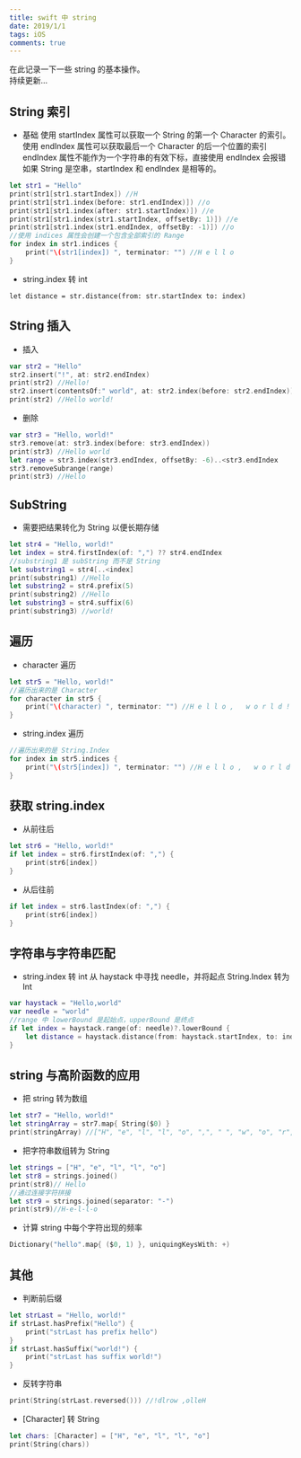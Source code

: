 ```yaml
---
title: swift 中 string
date: 2019/1/1
tags: iOS
comments: true
---
```


在此记录一下一些 string 的基本操作。  
持续更新...
<!--more-->

## String 索引

* 基础
使用 startIndex 属性可以获取一个 String 的第一个 Character 的索引。
使用 endIndex 属性可以获取最后一个 Character 的后一个位置的索引
endIndex 属性不能作为一个字符串的有效下标，直接使用 endIndex 会报错
如果 String 是空串，startIndex 和 endIndex 是相等的。

```swift
let str1 = "Hello"
print(str1[str1.startIndex]) //H
print(str1[str1.index(before: str1.endIndex)]) //o
print(str1[str1.index(after: str1.startIndex)]) //e
print(str1[str1.index(str1.startIndex, offsetBy: 1)]) //e
print(str1[str1.index(str1.endIndex, offsetBy: -1)]) //o
//使用 indices 属性会创建一个包含全部索引的 Range
for index in str1.indices {
    print("\(str1[index]) ", terminator: "") //H e l l o
}
```

* string.index 转 int

```
let distance = str.distance(from: str.startIndex to: index)
```

## String 插入

* 插入

```swift
var str2 = "Hello"
str2.insert("!", at: str2.endIndex)
print(str2) //Hello!
str2.insert(contentsOf:" world", at: str2.index(before: str2.endIndex))
print(str2) //Hello world!
```

* 删除

```swift
var str3 = "Hello, world!"
str3.remove(at: str3.index(before: str3.endIndex))
print(str3) //Hello world
let range = str3.index(str3.endIndex, offsetBy: -6)..<str3.endIndex
str3.removeSubrange(range)
print(str3) //Hello
```

## SubString

* 需要把结果转化为 String 以便长期存储

```swift
let str4 = "Hello, world!"
let index = str4.firstIndex(of: ",") ?? str4.endIndex
//substring1 是 subString 而不是 String
let substring1 = str4[..<index]
print(substring1) //Hello
let substring2 = str4.prefix(5)
print(substring2) //Hello
let substring3 = str4.suffix(6)
print(substring3) //world!
```

## 遍历

* character 遍历

```swift
let str5 = "Hello, world!"
//遍历出来的是 Character
for character in str5 {
    print("\(character) ", terminator: "") //H e l l o ,   w o r l d !
}
```

* string.index 遍历

```swift
//遍历出来的是 String.Index
for index in str5.indices {
    print("\(str5[index]) ", terminator: "") //H e l l o ,   w o r l d !
}
```

## 获取 string.index

* 从前往后

```swift
let str6 = "Hello, world!"
if let index = str6.firstIndex(of: ",") {
    print(str6[index])
}
```

* 从后往前

```swift
if let index = str6.lastIndex(of: ",") {
    print(str6[index])
}
```

## 字符串与字符串匹配

* string.index 转 int
从 haystack 中寻找 needle，并将起点 String.Index 转为 Int

```swift
var haystack = "Hello,world"
var needle = "world"
//range 中 lowerBound 是起始点，upperBound 是终点
if let index = haystack.range(of: needle)?.lowerBound {
    let distance = haystack.distance(from: haystack.startIndex, to: index)
}
```

## string 与高阶函数的应用

* 把 string 转为数组

```swift
let str7 = "Hello, world!"
let stringArray = str7.map{ String($0) }
print(stringArray) //["H", "e", "l", "l", "o", ",", " ", "w", "o", "r", "l", "d", "!"]
```

* 把字符串数组转为 String

```swift
let strings = ["H", "e", "l", "l", "o"]
let str8 = strings.joined()
print(str8)// Hello
//通过连接字符拼接
let str9 = strings.joined(separator: "-")
print(str9)//H-e-l-l-o
```

* 计算 string 中每个字符出现的频率

```swift
Dictionary("hello".map{ ($0, 1) }, uniquingKeysWith: +)
```

## 其他

* 判断前后缀

```swift
let strLast = "Hello, world!"
if strLast.hasPrefix("Hello") {
    print("strLast has prefix hello")
}
if strLast.hasSuffix("world!") {
    print("strLast has suffix world!")
}
```

* 反转字符串

```swift
print(String(strLast.reversed())) //!dlrow ,olleH
```

* [Character] 转 String

```swift
let chars: [Character] = ["H", "e", "l", "l", "o"]
print(String(chars))
```
